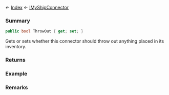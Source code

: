 ← [Index](Api-Index) ← [IMyShipConnector](Sandbox.ModAPI.Ingame.IMyShipConnector)

### Summary

```csharp
public bool ThrowOut { get; set; }
```

Gets or sets whether this connector should throw out anything placed in its inventory.

### Returns

### Example

### Remarks

